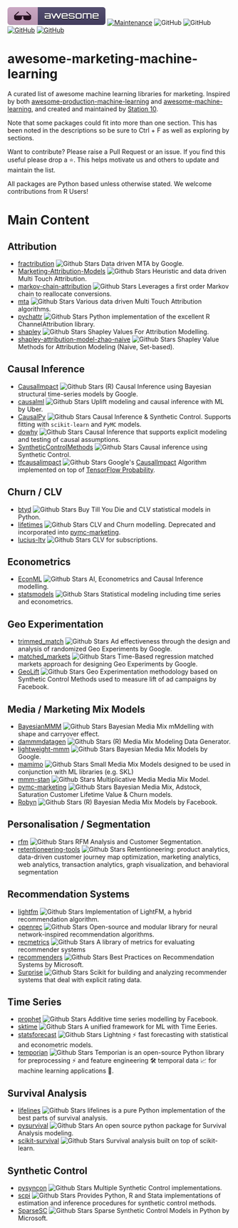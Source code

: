 [![Awesome](images/awesome.svg)](https://github.com/sindresorhus/awesome)
[![Maintenance](https://img.shields.io/badge/Maintained%3F-YES-green.svg)](https://github.com/EthicalML/awesome-production-machine-learning/graphs/commit-activity)
![GitHub](https://img.shields.io/badge/Languages-MULTI-blue.svg)
![GitHub](https://img.shields.io/badge/License-MIT-lightgrey.svg)
[![GitHub](https://img.shields.io/badge/Twitter-1DA1F2?style=for-the-badge&logo=twitter&logoColor=white)](https://twitter.com/station10_uk)
[![GitHub](https://img.shields.io/badge/LinkedIn-0077B5?style=for-the-badge&logo=linkedin&logoColor=white)](https://www.linkedin.com/company/-station10-)

# awesome-marketing-machine-learning

A curated list of awesome machine learning libraries for marketing. Inspired by both
[awesome-production-machine-learning](https://github.com/EthicalML/awesome-production-machine-learning) and
[awesome-machine-learning](https://github.com/josephmisiti/awesome-machine-learning),
and created and maintained by [Station 10](https://station10.co.uk/).

Note that some packages could fit into more than one section. This has been noted in the descriptions so be sure to Ctrl + F as well as exploring by
sections.

Want to contribute? Please raise a Pull Request or an issue. If you find this useful please drop a ⭐️. This helps motivate us and others to update and
maintain the list.

All packages are Python based unless otherwise stated. We welcome contributions from R Users!

# Main Content

## Attribution

* [fractribution](https://github.com/google/fractribution) ![Github Stars](https://img.shields.io/github/stars/google/fractribution.svg?style=social)
 Data driven MTA by Google.
* [Marketing-Attribution-Models](https://github.com/DP6/Marketing-Attribution-Models) ![Github Stars](https://img.shields.io/github/stars/DP6/Marketing-Attribution-Models.svg?style=social)
 Heuristic and data driven Multi Touch Attribution.
* [markov-chain-attribution](https://github.com/jerednel/markov-chain-attribution) ![Github Stars](https://img.shields.io/github/stars/jerednel/markov-chain-attribution.svg?style=social)
 Leverages a first order Markov chain to reallocate conversions.
* [mta](https://github.com/eeghor/mta) ![Github Stars](https://img.shields.io/github/stars/eeghor/mta.svg?style=social)
 Various data driven Multi Touch Attribution algorithms.
* [pychattr](https://github.com/jmwoloso/pychattr) ![Github Stars](https://img.shields.io/github/stars/jmwoloso/pychattr.svg?style=social)
 Python implementation of the excellent R ChannelAttribution library.
* [shapley](https://github.com/hartmann-lars/shapley) ![Github Stars](https://img.shields.io/github/stars/hartmann-lars/shapley.svg?style=social)
 Shapley Values For Attribution Modelling.
* [shapley-attribution-model-zhao-naive](https://github.com/ianchute/shapley-attribution-model-zhao-naive) ![Github Stars](https://img.shields.io/github/stars/ianchute/shapley-attribution-model-zhao-naive.svg?style=social)
 Shapley Value Methods for Attribution Modeling (Naive, Set-based).

## Causal Inference

* [CausalImpact](https://github.com/google/CausalImpact) ![Github Stars](https://img.shields.io/github/stars/google/CausalImpact.svg?style=social)
(R)  Causal Inference using Bayesian structural time-series models by Google.
* [causalml](https://github.com/uber/causalml) ![Github Stars](https://img.shields.io/github/stars/uber/causalml.svg?style=social)
 Uplift modeling and causal inference with ML by Uber.
* [CausalPy](https://github.com/pymc-labs/CausalPy) ![Github Stars](https://img.shields.io/github/stars/pymc-labs/CausalPy.svg?style=social)
 Causal Inference & Synthetic Control. Supports fitting with `scikit-learn` and `PyMC` models.
* [dowhy](https://github.com/py-why/dowhy) ![Github Stars](https://img.shields.io/github/stars/py-why/dowhy.svg?style=social)
 Causal Inference that supports explicit modeling and testing of causal assumptions.
* [SyntheticControlMethods](https://github.com/OscarEngelbrektson/SyntheticControlMethods) ![Github Stars](https://img.shields.io/github/stars/OscarEngelbrektson/SyntheticControlMethods.svg?style=social)
 Causal inference using Synthetic Control.
* [tfcausalimpact](https://github.com/WillianFuks/tfcausalimpact) ![Github Stars](https://img.shields.io/github/stars/WillianFuks/tfcausalimpact.svg?style=social)
 Google's [CausalImpact](https://github.com/google/CausalImpact) Algorithm implemented on top of [TensorFlow Probability](https://github.com/tensorflow/probability).

## Churn / CLV

* [btyd](https://github.com/ColtAllen/btyd) ![Github Stars](https://img.shields.io/github/stars/ColtAllen/btyd.svg?style=social)
 Buy Till You Die and CLV statistical models in Python. 
* [lifetimes](https://github.com/CamDavidsonPilon/lifetimes) ![Github Stars](https://img.shields.io/github/stars/CamDavidsonPilon/lifetimes.svg?style=social)
 CLV and Churn modelling. Deprecated and incorporated into [pymc-marketing](https://github.com/pymc-labs/pymc-marketing).
* [lucius-ltv](https://github.com/plexagon/lucius-ltv) ![Github Stars](https://img.shields.io/github/stars/plexagon/lucius-ltv.svg?style=social)
 CLV for subscriptions.

## Econometrics

* [EconML](https://github.com/py-why/EconML) ![Github Stars](https://img.shields.io/github/stars/py-why/EconML.svg?style=social)
 AI, Econometrics and Causal Inference modelling.
* [statsmodels](https://github.com/statsmodels/statsmodels) ![Github Stars](https://img.shields.io/github/stars/statsmodels/statsmodels.svg?style=social)
 Statistical modeling including time series and econometrics.

## Geo Experimentation

* [trimmed_match](https://github.com/google/trimmed_match) ![Github Stars](https://img.shields.io/github/stars/google/trimmed_match.svg?style=social)
 Ad effectiveness through the design and analysis of randomized Geo Experiments by Google.
* [matched_markets](https://github.com/google/matched_markets) ![Github Stars](https://img.shields.io/github/stars/google/matched_markets.svg?style=social)
 Time-Based regression matched markets approach for designing Geo Experiments by Google.
* [GeoLift](https://github.com/facebookincubator/GeoLift) ![Github Stars](https://img.shields.io/github/stars/facebookincubator/GeoLift.svg?style=social)
 Geo Experimentation methodology based on Synthetic Control Methods used to measure lift of ad campaigns by Facebook.

## Media / Marketing Mix Models

* [BayesianMMM](https://github.com/leopoldavezac/BayesianMMM) ![Github Stars](https://img.shields.io/github/stars/leopoldavezac/BayesianMMM.svg?style=social)
 Bayesian Media Mix mMdelling with shape and carryover effect.
* [dammmdatagen](https://github.com/DoktorMike/dammmdatagen) ![Github Stars](https://img.shields.io/github/stars/DoktorMike/dammmdatagen.svg?style=social)
 (R) Media Mix Modeling Data Generator.
* [lightweight-mmm](https://github.com/google/lightweight_mmm) ![Github Stars](https://img.shields.io/github/stars/google/lightweight_mmm.svg?style=social)
 Bayesian Media Mix Models by Google.
* [mamimo](https://github.com/Garve/mamimo) ![Github Stars](https://img.shields.io/github/stars/Garve/mamimo.svg?style=social)
 Small Media Mix Models designed to be used in conjunction with ML libraries (e.g. SKL)
* [mmm-stan](https://github.com/sibylhe/mmm_stan) ![Github Stars](https://img.shields.io/github/stars/sibylhe/mmm_stan.svg?style=social)
 Multiplicative Media Media Mix Model.
* [pymc-marketing](https://github.com/pymc-labs/pymc-marketing) ![Github Stars](https://img.shields.io/github/stars/pymc-labs/pymc-marketing.svg?style=social)
 Bayesian Media Mix, Adstock, Saturation Customer Lifetime Value & Churn models.
* [Robyn](https://github.com/facebookexperimental/Robyn) ![Github Stars](https://img.shields.io/github/stars/facebookexperimental/Robyn.svg?style=social)
 (R) Bayesian Media Mix Models by Facebook.

## Personalisation / Segmentation

* [rfm](https://github.com/sonwanesuresh95/rfm) ![Github Stars](https://img.shields.io/github/stars/sonwanesuresh95/rfm.svg?style=social)
 RFM Analysis and Customer Segmentation.
* [retentioneering-tools](https://github.com/retentioneering/retentioneering-tools) ![Github Stars](https://img.shields.io/github/stars/retentioneering/retentioneering-tools.svg?style=social)
 Retentioneering: product analytics, data-driven customer journey map optimization, marketing analytics, web analytics, transaction analytics, graph visualization, and behavioral segmentation 

## Recommendation Systems

* [lightfm](https://github.com/lyst/lightfm) ![Github Stars](https://img.shields.io/github/stars/lyst/lightfm.svg?style=social)
 Implementation of LightFM, a hybrid recommendation algorithm.
* [openrec](https://github.com/ylongqi/openrec) ![Github Stars](https://img.shields.io/github/stars/ylongqi/openrec.svg?style=social) 
 Open-source and modular library for neural network-inspired recommendation algorithms.
* [recmetrics](https://github.com/statisticianinstilettos/recmetrics) ![Github Stars](https://img.shields.io/github/stars/statisticianinstilettos/recmetrics.svg?style=social)
 A library of metrics for evaluating recommender systems
* [recommenders](https://github.com/microsoft/recommenders) ![Github Stars](https://img.shields.io/github/stars/microsoft/recommenders.svg?style=social) 
 Best Practices on Recommendation Systems by Microsoft.
* [Surprise](https://github.com/NicolasHug/Surprise) ![Github Stars](https://img.shields.io/github/stars/NicolasHug/Surprise.svg?style=social)
 Scikit for building and analyzing recommender systems that deal with explicit rating data.

## Time Series

* [prophet](https://github.com/facebook/prophet) ![Github Stars](https://img.shields.io/github/stars/facebook/prophet.svg?style=social)
  Additive time series modelling by Facebook.
* [sktime](https://github.com/sktime/sktime) ![Github Stars](https://img.shields.io/github/stars/sktime/sktime.svg?style=social)
A unified framework for ML with Time Eeries.
* [statsforecast](https://github.com/Nixtla/statsforecast) ![Github Stars](https://img.shields.io/github/stars/Nixtla/statsforecast.svg?style=social)
 Lightning ⚡️ fast forecasting with statistical and econometric models.
* [temporian](https://github.com/google/temporian) ![Github Stars](https://img.shields.io/github/stars/google/temporian.svg?style=social)
 Temporian is an open-source Python library for preprocessing ⚡ and feature engineering 🛠 temporal data 📈 for machine learning applications 🤖.

## Survival Analysis

* [lifelines](https://github.com/CamDavidsonPilon/lifelines) ![Github Stars](https://img.shields.io/github/stars/CamDavidsonPilon/lifelines.svg?style=social)
 lifelines is a pure Python implementation of the best parts of survival analysis.
* [pysurvival](https://github.com/square/pysurvival) ![Github Stars](https://img.shields.io/github/stars/square/pysurvival.svg?style=social)
 An open source python package for Survival Analysis modeling.
* [scikit-survival](https://github.com/sebp/scikit-survival) ![Github Stars](https://img.shields.io/github/stars/sebp/scikit-survival.svg?style=social)
 Survival analysis built on top of scikit-learn.

## Synthetic Control

* [pysyncon](https://github.com/sdfordham/pysyncon) ![Github Stars](https://img.shields.io/github/stars/sdfordham/pysyncon.svg?style=social)
 Multiple Synthetic Control implementations.
* [scpi](https://github.com/nppackages/scpi) ![Github Stars](https://img.shields.io/github/stars/nppackages/scpi.svg?style=social)
 Provides Python, R and Stata implementations of estimation and inference procedures for synthetic control methods.
* [SparseSC](https://github.com/microsoft/SparseSC) ![Github Stars](https://img.shields.io/github/stars/microsoft/SparseSC.svg?style=social)
 Sparse Synthetic Control Models in Python by Microsoft.